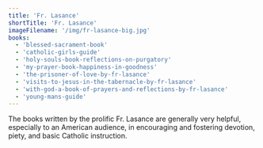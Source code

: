 ```yaml
---
title: 'Fr. Lasance'
shortTitle: 'Fr. Lasance'
imageFilename: '/img/fr-lasance-big.jpg'
books:
  - 'blessed-sacrament-book'
  - 'catholic-girls-guide'
  - 'holy-souls-book-reflections-on-purgatory'
  - 'my-prayer-book-happiness-in-goodness'
  - 'the-prisoner-of-love-by-fr-lasance'
  - 'visits-to-jesus-in-the-tabernacle-by-fr-lasance'
  - 'with-god-a-book-of-prayers-and-reflections-by-fr-lasance'
  - 'young-mans-guide'
---
```


The books written by the prolific Fr. Lasance are generally very helpful, especially to an American audience, in encouraging and fostering devotion, piety, and basic Catholic instruction.